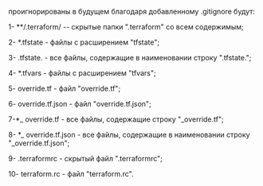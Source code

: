 проигнорированы в будущем благодаря добавленному .gitignore будут:

1- **/.terraform/ -- скрытые папки ".terraform" со всем содержимым;

2- *.tfstate - файлы с расширением "tfstate";

3- .tfstate. - все файлы, содержащие в наименовании строку ".tfstate.";

4- *.tfvars - файлы с расширением "tfvars";

5- override.tf - файл "override.tf";

6- override.tf.json -  файл "override.tf.json";

7-*_ override.tf - все файлы, содержащие строку "_override.tf";

8- *_ override.tf.json - все файлы, содержащие в наименовании строку "_override.tf.json";

9- .terraformrc - скрытый файл ".terraformrc";

10- terraform.rc - файл "terraform.rc".

